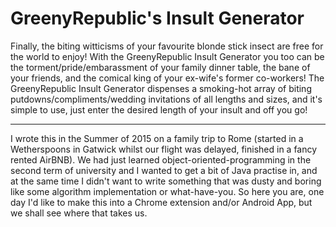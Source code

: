 # GreenyRepublic's Insult Generator
Finally, the biting witticisms of your favourite blonde stick insect are free for the world to enjoy! With the GreenyRepublic Insult Generator you too can be the torment/pride/embarassment of your family dinner table, the bane of your friends, and the comical king of your ex-wife's former co-workers!
The GreenyRepublic Insult Generator dispenses a smoking-hot array of biting putdowns/compliments/wedding invitations of all lengths and sizes, and it's simple to use, just enter the desired length of your insult and off you go!

------
I wrote this in the Summer of 2015 on a family trip to Rome (started in a Wetherspoons in Gatwick whilst our flight was delayed, finished in a fancy rented AirBNB). We had just learned object-oriented-programming in the second term of university and I wanted to get a bit of Java practise in, and at the same time I didn't want to write something that was dusty and boring like some algorithm implementation or what-have-you. So here you are, one day I'd like to make this into a Chrome extension and/or Android App, but we shall see where that takes us.
